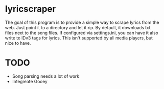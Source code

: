 # lyricscraper
The goal of this program is to provide a simple way to scrape lyrics from the web. Just point it to a directory and let it rip. By default, it 
downloads txt files next to the song files. If configured via settings.ini, you can have it also write to IDv3 tags for lyrics. This isn't supported by all media 
players, but nice to have. 


# TODO
- Song parsing needs a lot of work
- Integreate Gooey